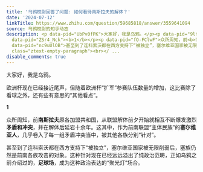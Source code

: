 ```yaml
---
title: '乌鸦校尉回答了问题: 如何看待南斯拉夫的解体？'
date: '2024-07-12'
linkTitle: https://www.zhihu.com/question/59685818/answer/3559641094
source: 乌鸦校尉的知乎动态
description: <p data-pid="UbPv0fPK">大家好，我是乌鸦。</p><p data-pid="9lfR1kaG">欧洲杯现在已经接近尾声，但随着欧洲杯“扩军”参赛队伍数量的增加，这比赛除了看球之外，还有些有意思的“其他看点”。</p><p
  data-pid="ZSr4_Nck"><b>1</b></p><p data-pid="fO-FClwF">众所周知，前<b>南斯拉夫</b>原各加盟共和国，从联盟解体前夕开始就相互不断爆发激烈<b>矛盾和冲突</b>，并在解体后延宕十余年。这其中，作为前南联盟“主体民族”的<b>塞尔维亚人</b>，几乎卷入了每一组矛盾冲突当中，被其他各族分别“针对”。</p><p
  data-pid="nc9uUlOB">甚至到了连科索沃都在西方支持下“被独立”，塞尔维亚国家被无限削弱后，塞族仍然是前南各族攻击的对象。这种针对现在已经远远溢出了纯政治范畴，正如乌鸦之前介绍过的，<b>足球场</b>，成为这种政治表达的“聚光灯”场合。</p><p
  class="ztext-empty-paragraph"><br></ ...
disable_comments: true
---
```

<p data-pid="UbPv0fPK">大家好，我是乌鸦。</p><p data-pid="9lfR1kaG">欧洲杯现在已经接近尾声，但随着欧洲杯“扩军”参赛队伍数量的增加，这比赛除了看球之外，还有些有意思的“其他看点”。</p><p data-pid="ZSr4_Nck"><b>1</b></p><p data-pid="fO-FClwF">众所周知，前<b>南斯拉夫</b>原各加盟共和国，从联盟解体前夕开始就相互不断爆发激烈<b>矛盾和冲突</b>，并在解体后延宕十余年。这其中，作为前南联盟“主体民族”的<b>塞尔维亚人</b>，几乎卷入了每一组矛盾冲突当中，被其他各族分别“针对”。</p><p data-pid="nc9uUlOB">甚至到了连科索沃都在西方支持下“被独立”，塞尔维亚国家被无限削弱后，塞族仍然是前南各族攻击的对象。这种针对现在已经远远溢出了纯政治范畴，正如乌鸦之前介绍过的，<b>足球场</b>，成为这种政治表达的“聚光灯”场合。</p><p class="ztext-empty-paragraph"><br></ ...